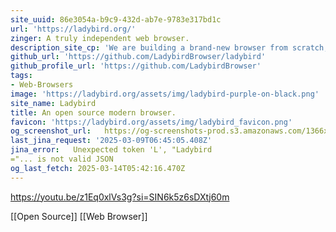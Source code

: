 ```yaml
---
site_uuid: 86e3054a-b9c9-432d-ab7e-9783e317bd1c
url: 'https://ladybird.org/'
zinger: A truly independent web browser.
description_site_cp: 'We are building a brand-new browser from scratch, backed by a non-profit.'
github_url: 'https://github.com/LadybirdBrowser/ladybird'
github_profile_url: 'https://github.com/LadybirdBrowser'
tags:
- Web-Browsers
image: 'https://ladybird.org/assets/img/ladybird-purple-on-black.png'
site_name: Ladybird
title: An open source modern browser.
favicon: 'https://ladybird.org/assets/img/ladybird_favicon.png'
og_screenshot_url:   https://og-screenshots-prod.s3.amazonaws.com/1366x768/80/false/8653be1cd285d2660652db0e8fc6986b4101f77f6a1efca1f16701e6d430e4ac.jpeg
last_jina_request: '2025-03-09T06:45:05.408Z'
jina_error:   Unexpected token 'L', "Ladybird
="... is not valid JSON
og_last_fetch: 2025-03-14T05:42:16.470Z
---
```


https://youtu.be/z1Eq0xlVs3g?si=SIN6k5z6sDXtj60m

[[Open Source]] [[Web Browser]]
